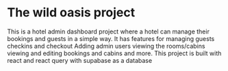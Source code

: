 # The wild oasis project

This is a hotel admin dashboard project where a hotel can manage their bookings and guests in a simple way.
It has features for managing guests checkins and checkout
Adding admin users viewing the rooms/cabins viewing and editing bookings and cabins and more.
This project is built with react and react query with supabase as a database
